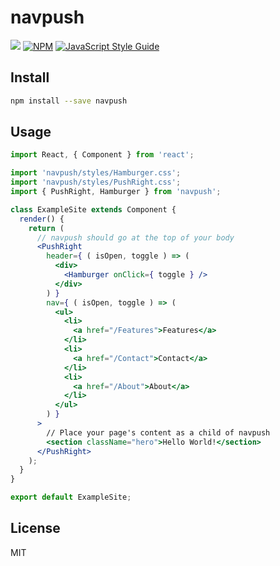 # navpush

> 

![](https://img.shields.io/travis/com/nicholasray/navpush.svg?style=flat) [![NPM](https://img.shields.io/npm/v/navpush.svg)](https://www.npmjs.com/package/navpush) [![JavaScript Style Guide](https://img.shields.io/badge/code_style-standard-brightgreen.svg)](https://standardjs.com)

## Install

```bash
npm install --save navpush
```

## Usage

```jsx
import React, { Component } from 'react';

import 'navpush/styles/Hamburger.css';
import 'navpush/styles/PushRight.css';
import { PushRight, Hamburger } from 'navpush';

class ExampleSite extends Component {
  render() {
    return (
      // navpush should go at the top of your body
      <PushRight
        header={ ( isOpen, toggle ) => (
          <div>
            <Hamburger onClick={ toggle } />
          </div>
        ) }
        nav={ ( isOpen, toggle ) => (
          <ul>
            <li>
              <a href="/Features">Features</a>
            </li>
            <li>
              <a href="/Contact">Contact</a>
            </li>
            <li>
              <a href="/About">About</a>
            </li>
          </ul>
        ) }
      >
        // Place your page's content as a child of navpush
        <section className="hero">Hello World!</section>
      </PushRight>
    );
  }
}

export default ExampleSite;
```

## License

MIT
